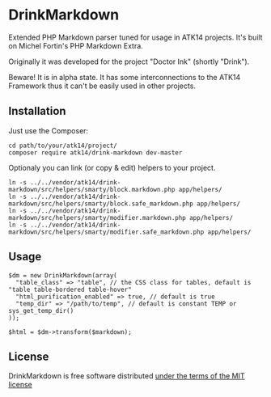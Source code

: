 DrinkMarkdown
=============

Extended PHP Markdown parser tuned for usage in ATK14 projects. It's built on Michel Fortin's PHP Markdown Extra.

Originally it was developed for the project "Doctor Ink" (shortly "Drink").

Beware! It is in alpha state. It has some interconnections to the ATK14 Framework thus it can't be easily used in other projects.

Installation
------------

Just use the Composer:

    cd path/to/your/atk14/project/
    composer require atk14/drink-markdown dev-master

Optionaly you can link (or copy & edit) helpers to your project.

    ln -s ../../vendor/atk14/drink-markdown/src/helpers/smarty/block.markdown.php app/helpers/
    ln -s ../../vendor/atk14/drink-markdown/src/helpers/smarty/block.safe_markdown.php app/helpers/
    ln -s ../../vendor/atk14/drink-markdown/src/helpers/smarty/modifier.markdown.php app/helpers/
    ln -s ../../vendor/atk14/drink-markdown/src/helpers/smarty/modifier.safe_markdown.php app/helpers/

Usage
-----

    $dm = new DrinkMarkdown(array(
      "table_class" => "table", // the CSS class for tables, default is "table table-bordered table-hover"
      "html_purification_enabled" => true, // default is true
      "temp_dir" => "/path/to/temp", // default is constant TEMP or sys_get_temp_dir()
    ));

    $html = $dm->transform($markdown);

License
-------

DrinkMarkdown is free software distributed [under the terms of the MIT license](http://www.opensource.org/licenses/mit-license)
